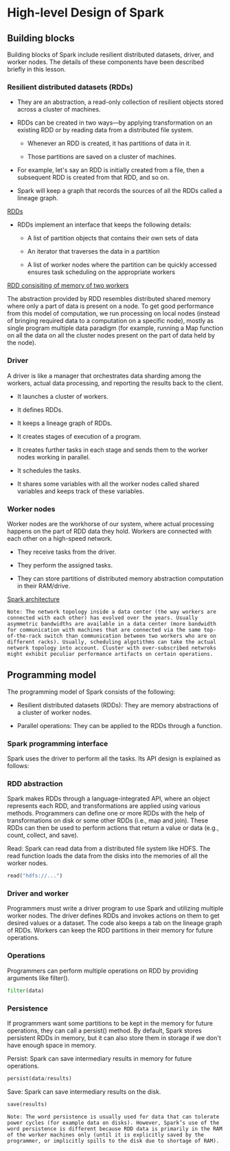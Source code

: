 # High-level Design of Spark
## Building blocks
Building blocks of Spark include resilient distributed datasets, driver, and worker nodes. The details of these components have been described briefly in this lesson.


### Resilient distributed datasets (RDDs)
- They are an abstraction, a read-only collection of resilient objects stored across a cluster of machines.

- RDDs can be created in two ways––by applying transformation on an existing RDD or by reading data from a distributed file system.

    - Whenever an RDD is created, it has partitions of data in it.

    - Those partitions are saved on a cluster of machines.

- For example, let's say an RDD is initially created from a file, then a subsequent RDD is created from that RDD, and so on.

- Spark will keep a graph that records the sources of all the RDDs called a lineage graph.

[RDDs](./rdds)

- RDDs implement an interface that keeps the following details:

    - A list of partition objects that contains their own sets of data

    - An iterator that traverses the data in a partition

    - A list of worker nodes where the partition can be quickly accessed ensures task scheduling on the appropriate workers

[RDD consisiting of memory of two workers](./2workers.png)

The abstraction provided by RDD resembles distributed shared memory where only a part of data is present on a node. To get good performance from this model of computation, we run processing on local nodes (instead of bringing required data to a computation on a specific node), mostly as single program multiple data paradigm (for example, running a Map function on all the data on all the cluster nodes present on the part of data held by the node).


### Driver
A driver is like a manager that orchestrates data sharding among the workers, actual data processing, and reporting the results back to the client.

- It launches a cluster of workers.

- It defines RDDs.

- It keeps a lineage graph of RDDs.

- It creates stages of execution of a program.

- It creates further tasks in each stage and sends them to the worker nodes working in parallel.

- It schedules the tasks.

- It shares some variables with all the worker nodes called shared variables and keeps track of these variables.


### Worker nodes
Worker nodes are the workhorse of our system, where actual processing happens on the part of RDD data they hold. Workers are connected with each other on a high-speed network.

- They receive tasks from the driver.

- They perform the assigned tasks.

- They can store partitions of distributed memory abstraction computation in their RAM/drive.


[Spark architecture](./arch.png)

```
Note: The network topology inside a data center (the way workers are connected with each other) has evolved over the years. Usually asymmetric bandwidths are available in a data center (more bandwidth for communication with machines that are connected via the same top-of-the-rack switch than communication between two workers who are on different racks). Usually, scheduling algotithms can take the actual network topology into account. Cluster with over-subscribed netwroks might exhibit peculiar performance artifacts on certain operations.
```

## Programming model
The programming model of Spark consists of the following:

- Resilient distributed datasets (RDDs): They are memory abstractions of a cluster of worker nodes.

- Parallel operations: They can be applied to the RDDs through a function.

### Spark programming interface
Spark uses the driver to perform all the tasks. Its API design is explained as follows:

### RDD abstraction
Spark makes RDDs through a language-integrated API, where an object represents each RDD, and transformations are applied using various methods. Programmers can define one or more RDDs with the help of transformations on disk or some other RDDs (i.e., map and join). These RDDs can then be used to perform actions that return a value or data (e.g., count, collect, and save).

Read: Spark can read data from a distributed file system like HDFS. The read function loads the data from the disks into the memories of all the worker nodes.

```python
read("hdfs://...")
```

### Driver and worker
Programmers must write a driver program to use Spark and utilizing multiple worker nodes. The driver defines RDDs and invokes actions on them to get desired values or a dataset. The code also keeps a tab on the lineage graph of RDDs. Workers can keep the RDD partitions in their memory for future operations.

### Operations
Programmers can perform multiple operations on RDD by providing arguments like filter().
```python
filter(data)
```
### Persistence
If programmers want some partitions to be kept in the memory for future operations, they can call a persist() method. By default, Spark stores persistent RDDs in memory, but it can also store them in storage if we don't have enough space in memory.

Persist: Spark can save intermediary results in memory for future operations.
```python
persist(data/results)
```

Save: Spark can save intermediary results on the disk.
```python
save(results)
```
```
Note: The word persistence is usually used for data that can tolerate power cycles (for example data on disks). However, Spark’s use of the word persistence is different because RDD data is primarily in the RAM of the worker machines only (until it is explicitly saved by the programmer, or implicitly spills to the disk due to shortage of RAM).
```


